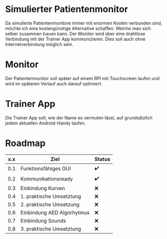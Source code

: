 # Simulierter Patientenmonitor
 Da simulierte Patientenmonitore immer mit enormen Kosten verbunden sind, möchte ich eine kostengünstige Alternative schaffen. Welche
 man sich selber zusammen bauen kann.
 Der Monitor wird über eine drahtlose Verbindung mit der Trainer App kommunizieren. Dies soll auch ohne Internetverbindung möglich sein.

 # Monitor
 Der Patientenmonitor soll später auf einem RPI mit Touchscreen laufen und wird im späteren Verlauf auch darauf optimiert.

 # Trainer App
 Die Trainer App soll, wie der Name es vermuten lässt, auf grundsätzlich jedem aktuellen Android-Handy laufen.

 # Roadmap
| x.x | Ziel                         | Status              |
| --- | ---------------------------- | ------------------- |
| 0.1 | Funktionsfähiges GUI         | :heavy_check_mark:  |
| 0.2 | Kommunikationsready          | :heavy_check_mark:  |
| 0.3 | Einbindung Kurven            | :x:                 |
| 0.4 | 1. praktische Umsetztung     | :x:                 |
| 0.5 | 2. praktische Umsetzung      | :x:                 |
| 0.6 | Einbindung AED Algorhytmus   | :x:                 |
| 0.7 | Einbindung Sounds            | :x:                 |
| 0.8 | 3. praktische Umsetztung     | :x:                 |
